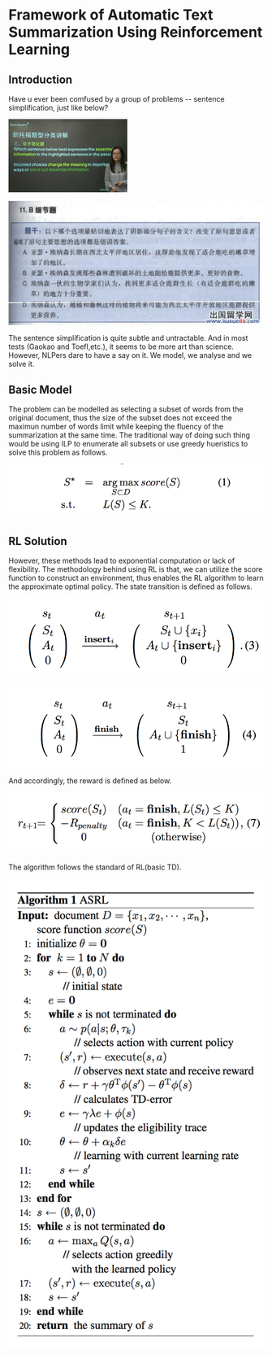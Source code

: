 # Framework of Automatic Text Summarization Using Reinforcement Learning

## Introduction

Have u ever been comfused by a group of problems -- sentence simplification, just like below?

![ss_1](./ss_1.jpg)

![ss_2](./ss_2.jpg)

The sentence simplification is quite subtle and untractable. And in most tests (Gaokao and Toefl,etc.), it seems to be more art than science. However, NLPers dare to have a say on it. We model, we analyse and we solve it.

## Basic Model

The problem can be modelled as selecting a subset of words from the original document, thus the size of the subset does not exceed the maximun number of words limit while keeping the fluency of the summarization at the same time. The traditional way of doing such thing would be using ILP to enumerate all subsets or use greedy hueristics to solve this problem as follows.

![formulation](./formulation.png)

## RL Solution

However, these methods lead to exponential computation or lack of flexibility. The methodology behind using RL is that, we can utilize the score function to construct an environment, thus enables the RL algorithm to learn the approximate optimal policy. The state transition is defined as follows.

![state_1](./state_1.png)

![state_2](./state_2.png)

And accordingly, the reward is defined as below.

![reward](./reward.png)

The algorithm follows the standard of RL(basic TD).

![alg](./alg.png)
